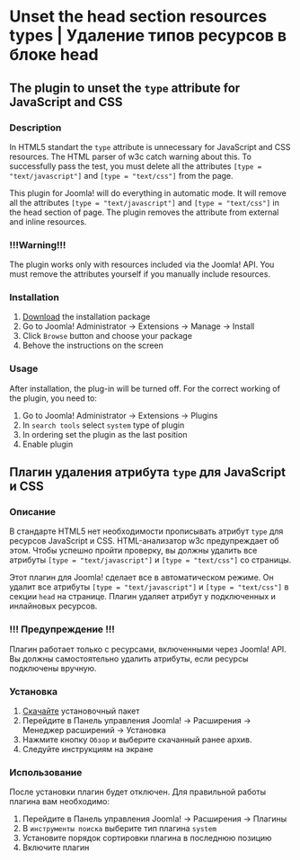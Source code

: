 # Unset the head section resources types | Удаление типов ресурсов в блоке head

## The plugin to unset the `type` attribute for JavaScript and CSS

### Description
In HTML5 standart the `type` attribute is unnecessary for JavaScript and CSS resources. The HTML parser of w3c catch warning about this. To successfully pass the test, you must delete all the attributes `[type = "text/javascript"]` and `[type = "text/css"]` from the page.

This plugin for Joomla! will do everything in automatic mode. It will remove all the attributes `[type = "text/javascript"]` and `[type = "text/css"]` in the head section of page.
The plugin removes the attribute from external and inline resources.

### !!!Warning!!!
The plugin works only with resources included via the Joomla! API. You must remove the attributes yourself if you manually include resources.

### Installation

1. [Download](https://github.com/AwesomIO/plg_unset_head_types/releases/download/v2.0.0/plg_unset_head_types.zip "Download latest release of plugin") the installation package
2. Go to Joomla! Administrator -> Extensions -> Manage -> Install
3. Click `Browse` button and choose your package
4. Behove the instructions on the screen

### Usage
After installation, the plug-in will be turned off.
For the correct working of the plugin, you need to:
1. Go to Joomla! Administrator -> Extensions -> Plugins
2. In `search tools` select `system` type of plugin
3. In ordering set the plugin as the last position
4. Enable plugin

## Плагин удаления атрибута `type` для JavaScript и CSS

### Описание
В стандарте HTML5 нет необходимости прописывать атрибут `type` для ресурсов JavaScript и CSS. HTML-анализатор w3c предупреждает об этом. Чтобы успешно пройти проверку, вы должны удалить все атрибуты `[type = "text/javascript"]` и `[type = "text/css"]` со страницы.

Этот плагин для Joomla! сделает все в автоматическом режиме. Он удалит все атрибуты `[type = "text/javascript"]` и `[type = "text/css"]` в секции `head` на странице.
Плагин удаляет атрибут у подключенных и инлайновых ресурсов.

### !!! Предупреждение !!!
Плагин работает только с ресурсами, включенными через Joomla! API. Вы должны самостоятельно удалить атрибуты, если ресурсы подключены вручную.

### Установка

1. [Скачайте](https://github.com/AwesomIO/plg_unset_head_types/releases/download/v2.0.0/plg_unset_head_types.zip "Скачать последнюю версию плагина") установочный пакет
2. Перейдите в Панель управления Joomla! -> Расширения -> Менеджер расширений -> Установка
3. Нажмите кнопку `Обзор` и выберите скачанный ранее архив.
4. Следуйте инструкциям на экране

### Использование
После установки плагин будет отключен.
Для правильной работы плагина вам необходимо:
1. Перейдите в Панель управления Joomla! -> Расширения -> Плагины
2. В `инструменты поиска` выберите тип плагина `system`
3. Установите порядок сортировки плагина в последнюю позицию
4. Включите плагин